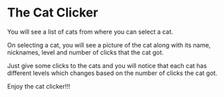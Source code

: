The Cat Clicker
============================

You will see a list of cats from where you can select a cat.

On selecting a cat, you will see a picture of the cat along with its name, nicknames, level and number of clicks that the cat got.

Just give some clicks to the cats and you will notice that each cat has different levels which changes based on the number of clicks the cat got.

Enjoy the cat clicker!!!

